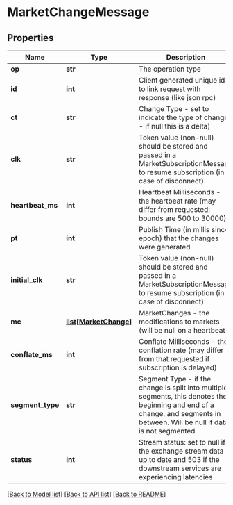 # MarketChangeMessage

## Properties
Name | Type | Description | Notes
------------ | ------------- | ------------- | -------------
**op** | **str** | The operation type | [optional] 
**id** | **int** | Client generated unique id to link request with response (like json rpc) | [optional] 
**ct** | **str** | Change Type - set to indicate the type of change - if null this is a delta) | [optional] 
**clk** | **str** | Token value (non-null) should be stored and passed in a MarketSubscriptionMessage to resume subscription (in case of disconnect) | [optional] 
**heartbeat_ms** | **int** | Heartbeat Milliseconds - the heartbeat rate (may differ from requested: bounds are 500 to 30000) | [optional] 
**pt** | **int** | Publish Time (in millis since epoch) that the changes were generated | [optional] 
**initial_clk** | **str** | Token value (non-null) should be stored and passed in a MarketSubscriptionMessage to resume subscription (in case of disconnect) | [optional] 
**mc** | [**list[MarketChange]**](MarketChange.md) | MarketChanges - the modifications to markets (will be null on a heartbeat | [optional] 
**conflate_ms** | **int** | Conflate Milliseconds - the conflation rate (may differ from that requested if subscription is delayed) | [optional] 
**segment_type** | **str** | Segment Type - if the change is split into multiple segments, this denotes the beginning and end of a change, and segments in between. Will be null if data is not segmented | [optional] 
**status** | **int** | Stream status: set to null if the exchange stream data is up to date and 503 if the downstream services are experiencing latencies | [optional] 

[[Back to Model list]](../README.md#documentation-for-models) [[Back to API list]](../README.md#documentation-for-api-endpoints) [[Back to README]](../README.md)


